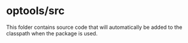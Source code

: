 # optools/src

This folder contains source code that will automatically be added to the classpath when
the package is used.
